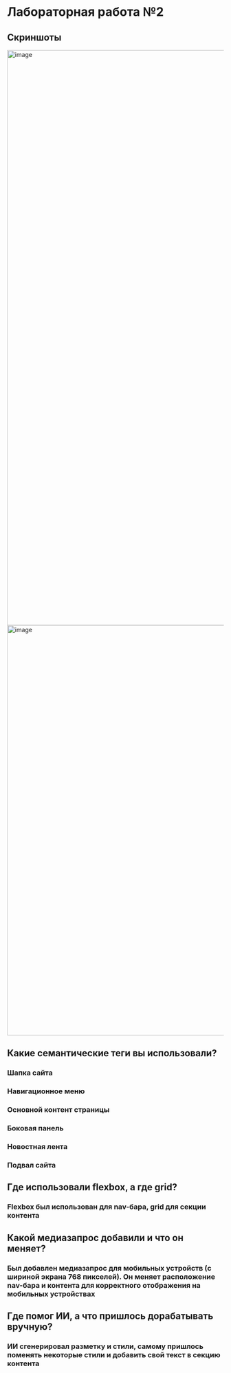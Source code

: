 # Лабораторная работа №2 #
## Скриншоты ##
<img width="2544" height="1339" alt="image" src="https://github.com/user-attachments/assets/0ace55e5-0cce-4126-8c13-ba8a0f984d0e" />
<img width="778" height="955" alt="image" src="https://github.com/user-attachments/assets/ff7699a9-32b9-4623-9f2d-577f6f88dd69" />

## Какие семантические теги вы использовали? 

### Шапка сайта
### Навигационное меню
### Основной контент страницы
### Боковая панель
### Новостная лента
### Подвал сайта

## Где использовали flexbox, а где grid?

### Flexbox был использован для nav-бара, grid для секции контента

## Какой медиазапрос добавили и что он меняет?

### Был добавлен медиазапрос для мобильных устройств (с шириной экрана 768 пикселей). Он меняет расположение nav-бара и контента для корректного отображения на мобильных устройствах

## Где помог ИИ, а что пришлось дорабатывать вручную?

### ИИ сгенерировал разметку и стили, самому пришлось поменять некоторые стили и добавить свой текст в секцию контента
